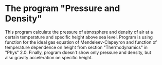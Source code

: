 # The program "Pressure and Density"
This program calculate the pressure of atmosphere and density of air at a certain temperature and specific height above sea level. Program is using function for the ideal gas equation of Mendeleev-Clapeyron and function of temperature dependence on height from section "Thermodynamics" in "Phys" 2.0. Finally, program doesn't show only pressure and density, but also gravity acceleration on specific height.